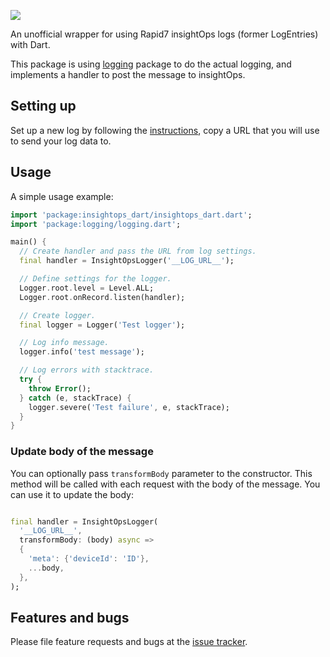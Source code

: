 ![](https://github.com/ookami-kb/insightops_dart/workflows/Dart%20CI/badge.svg)

An unofficial wrapper for using Rapid7 insightOps logs (former LogEntries) with Dart.

This package is using [logging] package to do the actual logging, and implements a handler to post the message to
insightOps.

## Setting up

Set up a new log by following the [instructions], copy a URL that you will use to send your log data to.

## Usage

A simple usage example:

```dart
import 'package:insightops_dart/insightops_dart.dart';
import 'package:logging/logging.dart';

main() {
  // Create handler and pass the URL from log settings.
  final handler = InsightOpsLogger('__LOG_URL__');

  // Define settings for the logger.
  Logger.root.level = Level.ALL;
  Logger.root.onRecord.listen(handler);

  // Create logger.
  final logger = Logger('Test logger');

  // Log info message.
  logger.info('test message');

  // Log errors with stacktrace.
  try {
    throw Error();
  } catch (e, stackTrace) {
    logger.severe('Test failure', e, stackTrace);
  }
}
```

### Update body of the message

You can optionally pass `transformBody` parameter to the constructor. This method will be called with each request with
the body of the message. You can use it to update the body:

```dart

final handler = InsightOpsLogger(
  '__LOG_URL__',
  transformBody: (body) async =>
  {
    'meta': {'deviceId': 'ID'},
    ...body,
  },
);
```

## Features and bugs

Please file feature requests and bugs at the [issue tracker][tracker].

[tracker]: https://github.com/ookami-kb/insightops_dart/issues

[instructions]: https://insightops.help.rapid7.com/docs/insightops-webhook#section-create-a-log-to-send-your-data-to

[logging]: https://pub.dev/packages/logging

